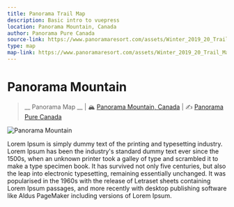 ```yaml
---
title: Panorama Trail Map
description: Basic intro to vuepress
location: Panorama Mountain, Canada
author: Panorama Pure Canada
source-link: https://www.panoramaresort.com/assets/Winter_2019_20_Trail_Map.pdf
type: map
map-link: https://www.panoramaresort.com/assets/Winter_2019_20_Trail_Map_website.jpg
---
```


# Panorama Mountain
> __ Panorama Map __ | :mountain_snow:  [Panorama Mountain, Canada](https://www.google.de/maps/@50.44175,-116.2304863,14.01z/data=!5m1!1e4) | :writing_hand:  [Panorama Pure Canada](https://www.panoramaresort.com/assets/Winter_2019_20_Trail_Map.pdf)

![Panorama Mountain](https://www.panoramaresort.com/assets/Winter_2019_20_Trail_Map_website.jpg)


Lorem Ipsum is simply dummy text of the printing and typesetting industry. Lorem Ipsum has been the industry's standard dummy text ever since the 1500s, when an unknown printer took a galley of type and scrambled it to make a type specimen book. It has survived not only five centuries, but also the leap into electronic typesetting, remaining essentially unchanged. It was popularised in the 1960s with the release of Letraset sheets containing Lorem Ipsum passages, and more recently with desktop publishing software like Aldus PageMaker including versions of Lorem Ipsum.
